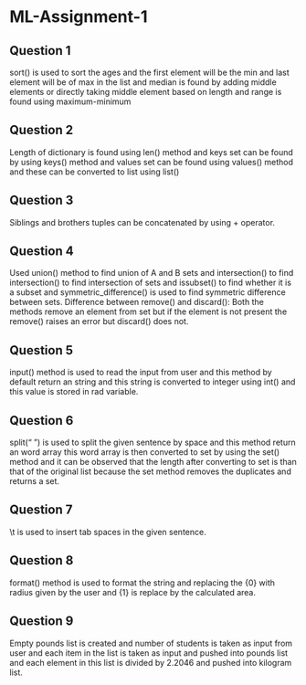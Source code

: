 # ML-Assignment-1
## Question 1
sort() is used to sort the ages and the first element will be the min and last element will be of max in
the list and median is found by adding middle elements or directly taking middle element based on
length and range is found using maximum-minimum
## Question 2
Length of dictionary is found using len() method and keys set can be found by using keys() method
and values set can be found using values() method and these can be converted to list using list()
## Question 3
Siblings and brothers tuples can be concatenated by using + operator.
## Question 4
Used union() method to find union of A and B sets and intersection() to find intersection() to find
intersection of sets and issubset() to find whether it is a subset and symmetric_difference() is used
to find symmetric difference between sets.
Difference between remove() and discard(): Both the methods remove an element from set but if
the element is not present the remove() raises an error but discard() does not.
## Question 5
input() method is used to read the input from user and this method by default return an string and
this string is converted to integer using int() and this value is stored in rad variable.
## Question 6
split(“ ”) is used to split the given sentence by space and this method return an word array this word
array is then converted to set by using the set() method and it can be observed that the length after
converting to set is than that of the original list because the set method removes the duplicates and
returns a set.
## Question 7
\t is used to insert tab spaces in the given sentence.
## Question 8
format() method is used to format the string and replacing the {0} with radius given by the user and
{1} is replace by the calculated area.
## Question 9
Empty pounds list is created and number of students is taken as input from user and each item in
the list is taken as input and pushed into pounds list and each element in this list is divided by 2.2046
and pushed into kilogram list.
